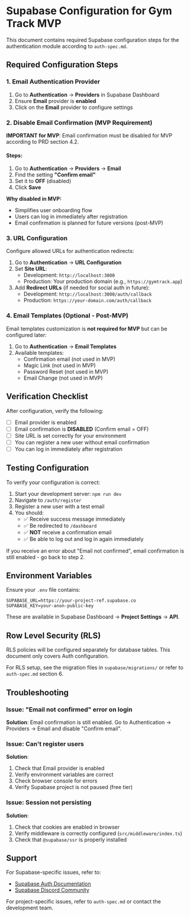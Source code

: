 # Supabase Configuration for Gym Track MVP

This document contains required Supabase configuration steps for the authentication module according to `auth-spec.md`.

## Required Configuration Steps

### 1. Email Authentication Provider

1. Go to **Authentication** → **Providers** in Supabase Dashboard
2. Ensure **Email** provider is **enabled**
3. Click on the **Email** provider to configure settings

### 2. Disable Email Confirmation (MVP Requirement)

**IMPORTANT for MVP**: Email confirmation must be disabled for MVP according to PRD section 4.2.

#### Steps:

1. Go to **Authentication** → **Providers** → **Email**
2. Find the setting **"Confirm email"**
3. Set it to **OFF** (disabled)
4. Click **Save**

**Why disabled in MVP:**
- Simplifies user onboarding flow
- Users can log in immediately after registration
- Email confirmation is planned for future versions (post-MVP)

### 3. URL Configuration

Configure allowed URLs for authentication redirects:

1. Go to **Authentication** → **URL Configuration**
2. Set **Site URL**:
   - Development: `http://localhost:3000`
   - Production: Your production domain (e.g., `https://gymtrack.app`)
3. Add **Redirect URLs** (if needed for social auth in future):
   - Development: `http://localhost:3000/auth/callback`
   - Production: `https://your-domain.com/auth/callback`

### 4. Email Templates (Optional - Post-MVP)

Email templates customization is **not required for MVP** but can be configured later:

1. Go to **Authentication** → **Email Templates**
2. Available templates:
   - Confirmation email (not used in MVP)
   - Magic Link (not used in MVP)
   - Password Reset (not used in MVP)
   - Email Change (not used in MVP)

## Verification Checklist

After configuration, verify the following:

- [ ] Email provider is enabled
- [ ] Email confirmation is **DISABLED** (Confirm email = OFF)
- [ ] Site URL is set correctly for your environment
- [ ] You can register a new user without email confirmation
- [ ] You can log in immediately after registration

## Testing Configuration

To verify your configuration is correct:

1. Start your development server: `npm run dev`
2. Navigate to `/auth/register`
3. Register a new user with a test email
4. You should:
   - ✅ Receive success message immediately
   - ✅ Be redirected to `/dashboard`
   - ✅ **NOT** receive a confirmation email
   - ✅ Be able to log out and log in again immediately

If you receive an error about "Email not confirmed", email confirmation is still enabled - go back to step 2.

## Environment Variables

Ensure your `.env` file contains:

```env
SUPABASE_URL=https://your-project-ref.supabase.co
SUPABASE_KEY=your-anon-public-key
```

These are available in Supabase Dashboard → **Project Settings** → **API**.

## Row Level Security (RLS)

RLS policies will be configured separately for database tables. This document only covers Auth configuration.

For RLS setup, see the migration files in `supabase/migrations/` or refer to `auth-spec.md` section 6.

## Troubleshooting

### Issue: "Email not confirmed" error on login

**Solution**: Email confirmation is still enabled. Go to Authentication → Providers → Email and disable "Confirm email".

### Issue: Can't register users

**Solution**:
1. Check that Email provider is enabled
2. Verify environment variables are correct
3. Check browser console for errors
4. Verify Supabase project is not paused (free tier)

### Issue: Session not persisting

**Solution**:
1. Check that cookies are enabled in browser
2. Verify middleware is correctly configured (`src/middleware/index.ts`)
3. Check that `@supabase/ssr` is properly installed

## Support

For Supabase-specific issues, refer to:
- [Supabase Auth Documentation](https://supabase.com/docs/guides/auth)
- [Supabase Discord Community](https://discord.supabase.com)

For project-specific issues, refer to `auth-spec.md` or contact the development team.
